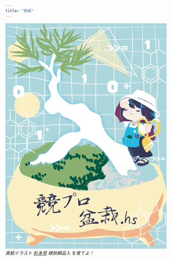 ```yaml
---
title: "表紙"
---
```


![cover](/images/kyopro-bonsai-hs/cover.png)
*表紙イラスト [杉本早](https://www.sugimotosaki.com/) 様依頼品*
*λ を育てよ！*
